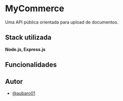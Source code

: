 
# MyCommerce

Uma API pública orientada para upload de documentos.


## Stack utilizada

**Node.js, Express.js**


## Funcionalidades


## Autor

- [@aubaro01](https://github.com/aubaro01)

